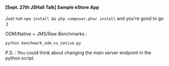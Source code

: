 #### [Sept. 27th JSHall Talk] Sample eStore App

Just run `npm install && php composer.phar install` and you're good to go :)

ODM/Native + JMS/Raw Benchmarks : 

`python benchmark_odm_vs_native.py`

P.S. : You could think about changing the main server endpoint in the python script.